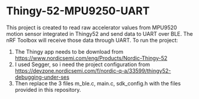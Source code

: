 # Thingy-52-MPU9250-UART
This project is created to read raw accelerator values from MPU9520 motion sensor integrated in Thingy52 and send data to UART over BLE. The nRF Toolbox will receive those data through UART.
To run the project:
  1. The Thingy app needs to be download from https://www.nordicsemi.com/eng/Products/Nordic-Thingy-52
  2. I used Segger, so i need the project configuration from https://devzone.nordicsemi.com/f/nordic-q-a/33599/thingy52-debugging-under-ses
  3. Then replace the 3 files m_ble.c, main.c, sdk_config.h with the files provided in this repository.
